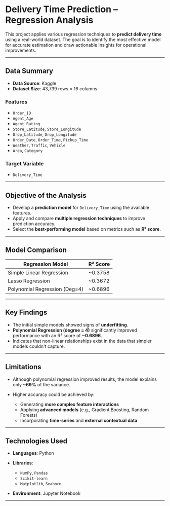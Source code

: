 # Delivery Time Prediction – Regression Analysis

This project applies various regression techniques to **predict delivery time** using a real-world dataset. The goal is to identify the most effective model for accurate estimation and draw actionable insights for operational improvements.

---

## Data Summary

* **Data Source**: Kaggle
* **Dataset Size**: 43,739 rows × 16 columns

### Features

* `Order_ID`
* `Agent_Age`
* `Agent_Rating`
* `Store_Latitude`, `Store_Longitude`
* `Drop_Latitude`, `Drop_Longitude`
* `Order_Date`, `Order_Time`, `Pickup_Time`
* `Weather`, `Traffic`, `Vehicle`
* `Area`, `Category`

### Target Variable

* `Delivery_Time`

---

## Objective of the Analysis

* Develop a **prediction model** for `Delivery_Time` using the available features.
* Apply and compare **multiple regression techniques** to improve prediction accuracy.
* Select the **best-performing model** based on metrics such as **R² score**.

---

## Model Comparison

| Regression Model              | R² Score |
| ----------------------------- | -------- |
| Simple Linear Regression      | \~0.3758 |
| Lasso Regression              | \~0.3672 |
| Polynomial Regression (Deg=4) | \~0.6896 |

---

## Key Findings

* The initial simple models showed signs of **underfitting**.
* **Polynomial Regression (degree = 4)** significantly improved performance with an R² score of **\~0.6896**.
* Indicates that non-linear relationships exist in the data that simpler models couldn't capture.

---

## Limitations

* Although polynomial regression improved results, the model explains only **\~69%** of the variance.
* Higher accuracy could be achieved by:

  * Generating **more complex feature interactions**
  * Applying **advanced models** (e.g., Gradient Boosting, Random Forests)
  * Incorporating **time-series** and **external contextual data**

---

##  Technologies Used

* **Languages**: Python
* **Libraries**:

  * `NumPy`, `Pandas`
  * `Scikit-learn`
  * `Matplotlib`, `Seaborn`
* **Environment**: Jupyter Notebook

---
